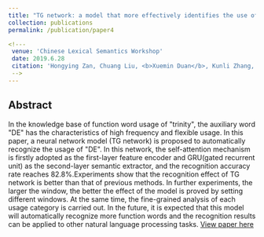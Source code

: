 ```yaml
---
title: "TG network: a model that more effectively identifies the use of the auxiliary word “DE”"
collection: publications
permalink: /publication/paper4

<!---
 venue: 'Chinese Lexical Semantics Workshop' 
 date: 2019.6.28 
 citation: 'Hongying Zan, Chuang Liu, <b>Xuemin Duan</b>, Kunli Zhang, and Yingjie Han. <i>Chinese Lexical Semantics Workshop</i>. <b>CLSW 2019</b>.'
 -->
---
```


## Abstract
In the knowledge base of function word usage of "trinity", the auxiliary word "DE" has the characteristics of high frequency and flexible usage. In this paper, a neural network model (TG network) is proposed to automatically recognize the usage of "DE". In this network, the self-attention mechanism is firstly adopted as the first-layer feature encoder and GRU(gated recurrent unit) as the second-layer semantic extractor, and the recognition accuracy rate reaches 82.8%.Experiments show that the recognition effect of TG network is better than that of previous methods. In further experiments, the larger the window, the better the effect of the model is proved by setting different windows. At the same time, the fine-grained analysis of each usage category is carried out. In the future, it is expected that this model will automatically recognize more function words and the recognition results can be applied to other natural language processing tasks.
[View paper here](http://xuemduan.github.io/files/paper3.pdf)



